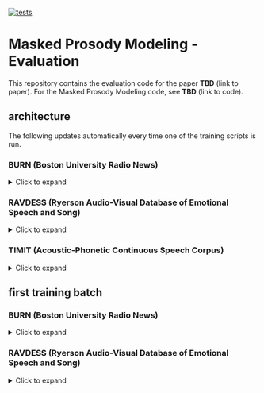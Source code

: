 [![tests](https://github.com/MiniXC/masked-prosody-modeling/actions/workflows/run_lint_and_test.yml/badge.svg)](https://github.com/MiniXC/ml-template/actions/workflows/run_lint_and_test.yml)
# Masked Prosody Modeling - Evaluation

This repository contains the evaluation code for the paper **TBD** (link to paper).
For the Masked Prosody Modeling code, see **TBD** (link to code).

## architecture
The following updates automatically every time one of the training scripts is run.

### BURN (Boston University Radio News)
<details>
<summary>Click to expand</summary>
<img src="./figures/model_burn.gv.png"></img>
</details>

### RAVDESS (Ryerson Audio-Visual Database of Emotional Speech and Song)
<details>
<summary>Click to expand</summary>
<img src="./figures/model_ravdess.gv.png"></img>
</details>

### TIMIT (Acoustic-Phonetic Continuous Speech Corpus)
<details>
<summary>Click to expand</summary>
<img src="./figures/model_timit.gv.png"></img>
</details>

## first training batch

### BURN (Boston University Radio News)
<details>
<summary>Click to expand</summary>
<img src="./figures/first_batch_burn.png"></img>
</details>

### RAVDESS (Ryerson Audio-Visual Database of Emotional Speech and Song)
<details>
<summary>Click to expand</summary>
<img src="./figures/first_batch_ravdess.png"></img>
</details>